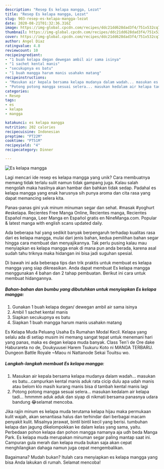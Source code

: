 ```yaml
---
description: "Resep Es kelapa mangga, Lezat"
title: "Resep Es kelapa mangga, Lezat"
slug: 903-resep-es-kelapa-mangga-lezat
date: 2020-08-21T01:32:36.316Z
image: https://img-global.cpcdn.com/recipes/ddc21dd628dad3f4/751x532cq70/es-kelapa-mangga-foto-resep-utama.jpg
thumbnail: https://img-global.cpcdn.com/recipes/ddc21dd628dad3f4/751x532cq70/es-kelapa-mangga-foto-resep-utama.jpg
cover: https://img-global.cpcdn.com/recipes/ddc21dd628dad3f4/751x532cq70/es-kelapa-mangga-foto-resep-utama.jpg
author: Angel Diaz
ratingvalue: 4.8
reviewcount: 10
recipeingredient:
- "1 buah kelapa degan dewegan ambil air sama isinya"
- "1 sachet kental manis"
- "secukupnya es batu"
- "1 buah mangga harum manis usahakn matang"
recipeinstructions:
- "Masukan air kepala bersama kelapa mudanya dalam wadah... masukan es batu...campurkan kental manis aduk rata cicip dulu apa udah manis atau belom klo masih kurang manis bisa d tambah kental manis lagi"
- "Potong potong mangga sesuai selera... masukan kedalam air kelapa tadi... hmmmm aduk aduk dan siyap di nikmati bersama panasnya udara bandung 😂selamat mencoba."
categories:
- Resep
tags:
- es
- kelapa
- mangga

katakunci: es kelapa mangga 
nutrition: 202 calories
recipecuisine: Indonesian
preptime: "PT22M"
cooktime: "PT51M"
recipeyield: "4"
recipecategory: Dinner

---
```



![Es kelapa mangga](https://img-global.cpcdn.com/recipes/ddc21dd628dad3f4/751x532cq70/es-kelapa-mangga-foto-resep-utama.jpg)

Lagi mencari ide resep es kelapa mangga yang unik? Cara membuatnya memang tidak terlalu sulit namun tidak gampang juga. Kalau salah mengolah maka hasilnya akan hambar dan bahkan tidak sedap. Padahal es kelapa mangga yang enak harusnya sih punya aroma dan cita rasa yang dapat memancing selera kita.

Panas-panas gini yuk minum minuman segar dan sehat. #masak #yoghurt #eskelapa. Recientes Free Manga Online, Recientes manga, Recientes Español manga, Leer Manga en Español gratis en NineManga.com. Popular &amp; latest manga with english scans updated daily.

Ada beberapa hal yang sedikit banyak berpengaruh terhadap kualitas rasa dari es kelapa mangga, mulai dari jenis bahan, kedua pemilihan bahan segar hingga cara membuat dan menyajikannya. Tak perlu pusing kalau mau menyiapkan es kelapa mangga enak di mana pun anda berada, karena asal sudah tahu triknya maka hidangan ini bisa jadi suguhan spesial.


Di bawah ini ada beberapa tips dan trik praktis untuk membuat es kelapa mangga yang siap dikreasikan. Anda dapat membuat Es kelapa mangga menggunakan 4 bahan dan 2 tahap pembuatan. Berikut ini cara untuk membuat hidangannya.

<!--inarticleads1-->

##### Bahan-bahan dan bumbu yang dibutuhkan untuk menyiapkan Es kelapa mangga:

1. Gunakan 1 buah kelapa degan/ dewegan ambil air sama isinya
1. Ambil 1 sachet kental manis
1. Siapkan secukupnya es batu
1. Siapkan 1 buah mangga harum manis usahakn matang


Es Kelapa Muda Peluang Usaha Es Rumahan Modal Kecil. Kelapa yang selalu ada di setiap musim ini memang sangat tepat untuk menemani hari yang panas, maka es degan kelapa muda banyak. Class Ten&#39;i de Ore dake Haburareta no de, Doukyuusei Harem Tsukuru Koto ni MANGA TERBARU. Dungeon Battle Royale ~Maou ni Nattanode Sekai Touitsu wo. 

<!--inarticleads2-->

##### Langkah-langkah membuat Es kelapa mangga:

1. Masukan air kepala bersama kelapa mudanya dalam wadah... masukan es batu...campurkan kental manis aduk rata cicip dulu apa udah manis atau belom klo masih kurang manis bisa d tambah kental manis lagi
1. Potong potong mangga sesuai selera... masukan kedalam air kelapa tadi... hmmmm aduk aduk dan siyap di nikmati bersama panasnya udara bandung 😂selamat mencoba.


Jika rajin minum es kelapa muda terutama kelapa hijau maka permukaan kulit wajah, akan senantiasa halus dan terhindar dari berbagai macam penyakit kulit. Misalnya jerawat, bintil bintil kecil yang berisi. tumbuhan kelapa dan jagung dikelompokkan ke dalam kelas yang sama, yaitu. Perbedaan pohon kelapa dan pohon mangga namanya aja udh beda Manga Park. Es kelapa muda merupakan minuman segar paling mantap saat ini. Campuran gula merah dan kelapa muda bukan saja akan cepat menghilangkan dahaga namun juga cepat mengembalikan. 

Bagaimana? Mudah bukan? Itulah cara menyiapkan es kelapa mangga yang bisa Anda lakukan di rumah. Selamat mencoba!
